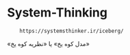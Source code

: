 # System-Thinking  
  
    
      
        
        https://systemsthinker.ir/iceberg/
«مدل کوه یخ» یا «نظریه کوه یخ»

